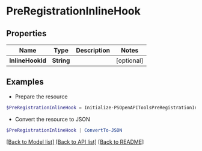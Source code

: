 # PreRegistrationInlineHook
## Properties

Name | Type | Description | Notes
------------ | ------------- | ------------- | -------------
**InlineHookId** | **String** |  | [optional] 

## Examples

- Prepare the resource
```powershell
$PreRegistrationInlineHook = Initialize-PSOpenAPIToolsPreRegistrationInlineHook  -InlineHookId null
```

- Convert the resource to JSON
```powershell
$PreRegistrationInlineHook | ConvertTo-JSON
```

[[Back to Model list]](../README.md#documentation-for-models) [[Back to API list]](../README.md#documentation-for-api-endpoints) [[Back to README]](../README.md)

